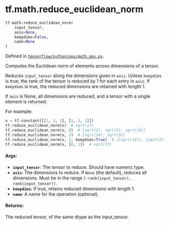 <div itemscope itemtype="http://developers.google.com/ReferenceObject">
<meta itemprop="name" content="tf.math.reduce_euclidean_norm" />
<meta itemprop="path" content="Stable" />
</div>

# tf.math.reduce_euclidean_norm

``` python
tf.math.reduce_euclidean_norm(
    input_tensor,
    axis=None,
    keepdims=False,
    name=None
)
```



Defined in [`tensorflow/python/ops/math_ops.py`](/code/stable/tensorflow/python/ops/math_ops.py).

Computes the Euclidean norm of elements across dimensions of a tensor.

Reduces `input_tensor` along the dimensions given in `axis`.
Unless `keepdims` is true, the rank of the tensor is reduced by 1 for each
entry in `axis`. If `keepdims` is true, the reduced dimensions
are retained with length 1.

If `axis` is None, all dimensions are reduced, and a
tensor with a single element is returned.

For example:

```python
x = tf.constant([[1, 2, 3], [1, 1, 1]])
tf.reduce_euclidean_norm(x)  # sqrt(17)
tf.reduce_euclidean_norm(x, 0)  # [sqrt(2), sqrt(5), sqrt(10)]
tf.reduce_euclidean_norm(x, 1)  # [sqrt(14), sqrt(3)]
tf.reduce_euclidean_norm(x, 1, keepdims=True)  # [[sqrt(14)], [sqrt(3)]]
tf.reduce_euclidean_norm(x, [0, 1])  # sqrt(17)
```

#### Args:

* <b>`input_tensor`</b>: The tensor to reduce. Should have numeric type.
* <b>`axis`</b>: The dimensions to reduce. If `None` (the default), reduces all
    dimensions. Must be in the range `[-rank(input_tensor),
    rank(input_tensor))`.
* <b>`keepdims`</b>: If true, retains reduced dimensions with length 1.
* <b>`name`</b>: A name for the operation (optional).


#### Returns:

The reduced tensor, of the same dtype as the input_tensor.